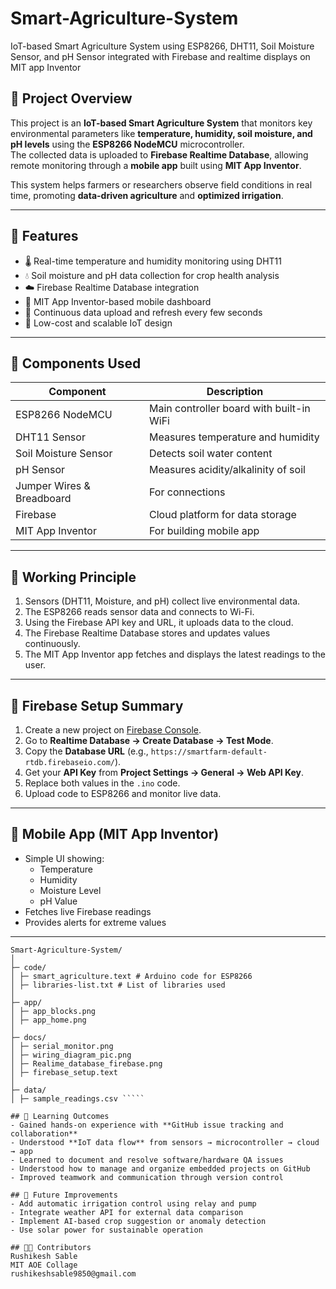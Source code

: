 # Smart-Agriculture-System
IoT-based Smart Agriculture System using ESP8266, DHT11, Soil Moisture Sensor, and pH Sensor integrated with Firebase and realtime displays on MIT app Inventor 

## 📖 Project Overview
This project is an **IoT-based Smart Agriculture System** that monitors key environmental parameters like **temperature, humidity, soil moisture, and pH levels** using the **ESP8266 NodeMCU** microcontroller.  
The collected data is uploaded to **Firebase Realtime Database**, allowing remote monitoring through a **mobile app** built using **MIT App Inventor**.

This system helps farmers or researchers observe field conditions in real time, promoting **data-driven agriculture** and **optimized irrigation**.

---

## 🔧 Features
- 🌡️ Real-time temperature and humidity monitoring using DHT11  
- 💧 Soil moisture and pH data collection for crop health analysis  
- ☁️ Firebase Realtime Database integration  
- 📱 MIT App Inventor-based mobile dashboard  
- 🔄 Continuous data upload and refresh every few seconds  
- 🧠 Low-cost and scalable IoT design

---

## 🧰 Components Used
| Component | Description |
|------------|--------------|
| ESP8266 NodeMCU | Main controller board with built-in WiFi |
| DHT11 Sensor | Measures temperature and humidity |
| Soil Moisture Sensor | Detects soil water content |
| pH Sensor | Measures acidity/alkalinity of soil |
| Jumper Wires & Breadboard | For connections |
| Firebase | Cloud platform for data storage |
| MIT App Inventor | For building mobile app |

---
## 🧠 Working Principle
1. Sensors (DHT11, Moisture, and pH) collect live environmental data.  
2. The ESP8266 reads sensor data and connects to Wi-Fi.  
3. Using the Firebase API key and URL, it uploads data to the cloud.  
4. The Firebase Realtime Database stores and updates values continuously.  
5. The MIT App Inventor app fetches and displays the latest readings to the user.

---
## 🧩 Firebase Setup Summary
1. Create a new project on [Firebase Console](https://console.firebase.google.com/).  
2. Go to **Realtime Database → Create Database → Test Mode**.  
3. Copy the **Database URL** (e.g., `https://smartfarm-default-rtdb.firebaseio.com/`).  
4. Get your **API Key** from **Project Settings → General → Web API Key**.  
5. Replace both values in the `.ino` code.  
6. Upload code to ESP8266 and monitor live data.

---

## 📱 Mobile App (MIT App Inventor)
- Simple UI showing:
  - Temperature
  - Humidity
  - Moisture Level
  - pH Value
- Fetches live Firebase readings
- Provides alerts for extreme values  

---

`````## 🧩 Folder Structure
Smart-Agriculture-System/
│
├─ code/
│ ├─ smart_agriculture.text # Arduino code for ESP8266
│ ├─ libraries-list.txt # List of libraries used
│
├─ app/
│ ├─ app_blocks.png
│ ├─ app_home.png
│
├─ docs/
│ ├─ serial_monitor.png
│ ├─ wiring_diagram_pic.png
│ ├─ Realime_database_firebase.png
│ ├─ firebase_setup.text
│
├─ data/
│ ├─ sample_readings.csv `````

## 🧾 Learning Outcomes
- Gained hands-on experience with **GitHub issue tracking and collaboration**  
- Understood **IoT data flow** from sensors → microcontroller → cloud → app  
- Learned to document and resolve software/hardware QA issues  
- Understood how to manage and organize embedded projects on GitHub  
- Improved teamwork and communication through version control

## 🚀 Future Improvements
- Add automatic irrigation control using relay and pump  
- Integrate weather API for external data comparison  
- Implement AI-based crop suggestion or anomaly detection  
- Use solar power for sustainable operation

## 👨‍💻 Contributors
Rushikesh Sable 
MIT AOE Collage
rushikeshsable9850@gmail.com
